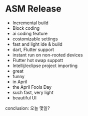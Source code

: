 # ASM Release

* Incremental build
* Block coding
* ai coding feature
* costomizable settings
* fast and light ide & build
* dart, Flutter support
* instant run on non-rooted devices
* Flutter hot swap suppott
* Intellij/eclipse project importing
* great
* funny
* in April
* the April Fools Day
* such fast, very light
* beautiful UI





conclusion:
오늘 몇일?
